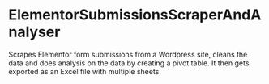 # ElementorSubmissionsScraperAndAnalyser
Scrapes Elementor form submissions from a Wordpress site, cleans the data and does analysis on the data by creating a pivot table. It then gets exported as an Excel file with multiple sheets.
